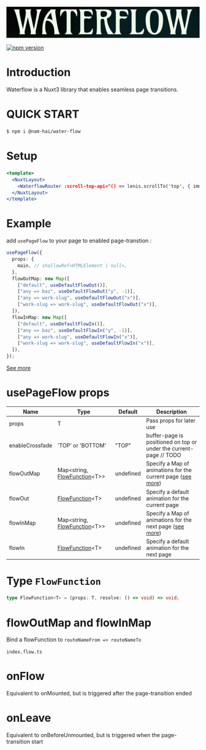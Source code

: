 <p align="center">
  <img src="./public/waterflow.png" alt="Waterflow" />
</p>

[![npm version](https://img.shields.io/npm/v/@nam-hai/water-flow/latest?color=green&label=%40nam-hai%2Fwater-flow&logo=npm)](https://www.npmjs.com/package/@nam-hai/water-flow)

# Introduction

Waterflow is a Nuxt3 library that enables seamless page transitions.

# QUICK START

```bash
$ npm i @nam-hai/water-flow
```

# Setup

```jsx
<template>
  <NuxtLayout>
    <WaterflowRouter :scroll-top-api="() => lenis.scrollTo('top', { immediate: true })" />
  </NuxtLayout>
</template>
```

# Example

add `usePageFlow` to your page to enabled page-transtion :

```ts
usePageFlow({
  props: {
    main, // shallowRef<HTMLElement | null>,
  },
  flowOutMap: new Map([
    ["default", useDefaultFlowOut()],
    ["any => baz", useDefaultFlowOut("y", -1)],
    ["any => work-slug", useDefaultFlowOut("x")],
    ["work-slug => work-slug", useDefaultFlowOut("x")],
  ]),
  flowInMap: new Map([
    ["default", useDefaultFlowIn()],
    ["any => baz", useDefaultFlowIn("y", -1)],
    ["any => work-slug", useDefaultFlowIn("x")],
    ["work-slug => work-slug", useDefaultFlowIn("x")],
  ]),
});
```

[See more](./website/pages.transition/defaultFlow.ts)

# usePageFlow props

| Name            | Type                                                | Default   | Description                                                                                       |
| --------------- | --------------------------------------------------- | --------- | ------------------------------------------------------------------------------------------------- |
| props           | T                                                   |           | Pass props for later use                                                                          |
| enableCrossfade | 'TOP' or 'BOTTOM'                                   | "TOP"     | buffer-page is positioned on top or under the current-page // TODO                                |
| flowOutMap      | Map<string, [FlowFunction](#type-flowfunction)\<T>> | undefined | Specify a Map of animations for the current page ([see more](#flowoutmap-and-flowincrossfademap)) |
| flowOut         | [FlowFunction](#type-flowfunction)\<T>              | undefined | Specify a default animation for the current page                                                  |
| flowInMap       | Map<string, [FlowFunction](#type-flowfunction)\<T>> | undefined | Specify a Map of animations for the next page ([see more](#flowoutmap-and-flowincrossfademap))    |
| flowIn          | [FlowFunction](#type-flowfunction)\<T>              | undefined | Specify a default animation for the next page                                                     |

# Type `FlowFunction`

```ts
type FlowFunction<T> = (props: T, resolve: () => void) => void;
```

# flowOutMap and flowInMap

Bind a flowFunction to
`routeNameFrom => routeNameTo`

`index.flow.ts`

# onFlow

Equivalent to onMounted, but is triggered after the page-transition ended

# onLeave

Equivalent to onBeforeUnmounted, but is triggered when the page-transition start

